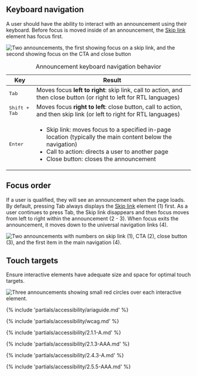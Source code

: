## Keyboard navigation

A user should have the ability to interact with an announcement using their keyboard. Before focus is moved inside of an announcement, the [Skip link](/elements/skip-link/) element has focus first.

<uxdot-example variant="full" no-border>
  <img src="../announcement-accessibility-keyboard-navigation.svg" alt="Two announcements, the first showing focus on a skip link, and the second showing focus on the CTA and close button">
</uxdot-example>

<rh-table>
  <table>
    <caption class="visually-hidden">Announcement keyboard navigation behavior</caption>
    <thead>
      <tr>
        <th scope="col" data-label="Key">Key</th>
        <th scope="col" data-label="Result">Result</th>
      </tr>
    </thead>
    <tbody>
      <tr>
        <td data-label="Key" scope="row"><kbd>Tab</kbd></td>
        <td data-label="Result">Moves focus <strong>left to right</strong>: skip link, call to action, and then close button (or right to left for RTL languages)</td>
      </tr>
      <tr>
        <td data-label="Key" scope="row"><kbd>Shift + Tab</kbd></td>
        <td data-label="Result">Moves focus <strong>right to left</strong>: close button, call to action, and then skip link (or left to right for RTL languages)</td>
      </tr>
      <tr>
        <td data-label="Key" scope="row"><kbd>Enter</kbd></td>
        <td data-label="Result">
          <ul>
            <li>Skip link: moves focus to a specified in-page location (typically the main content below the navigation)</li>
            <li>Call to action: directs a user to another page</li>
            <li>Close button: closes the announcement</li>
          </ul>
        </td>
      </tr>
    </tbody>
  </table>
</rh-table>

## Focus order

If a user is qualified, they will see an announcement when the page loads. By default, pressing Tab always displays the [Skip link](/elements/skip-link/) element (1) first. As a user continues to press Tab, the Skip link disappears and then focus moves from left to right within the announcement (2 - 3). When focus exits the announcement, it moves down to the universal navigation links (4).

<uxdot-example variant="full" no-border>
  <img src="../announcement-accessibility-focus-order.svg" alt="Two announcements with numbers on skip link (1), CTA (2), close button (3), and the first item in the main navigation (4).">
</uxdot-example>

## Touch targets

Ensure interactive elements have adequate size and space for optimal touch targets.

<uxdot-example variant="full" no-border>
  <img src="../announcement-accessibility-touch-targets.svg" alt="Three announcements showing small red circles over each interactive element.">
</uxdot-example>

{% include 'partials/accessibility/ariaguide.md' %}

{% include 'partials/accessibility/wcag.md' %}

{% include 'partials/accessibility/2.1.1-A.md' %}

{% include 'partials/accessibility/2.1.3-AAA.md' %}

{% include 'partials/accessibility/2.4.3-A.md' %}

{% include 'partials/accessibility/2.5.5-AAA.md' %}
